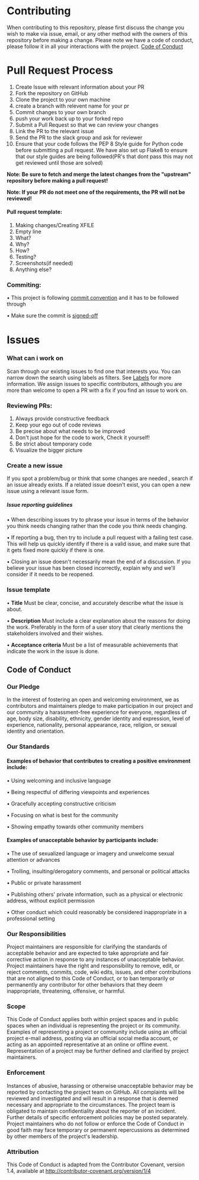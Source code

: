 # Contributing
When contributing to this repository, please first discuss the change you wish to make via issue, email, or any other method with the owners of this repository before making a change.
Please note we have a code of conduct, please follow it in all your interactions with the project.
[Code of Conduct](#code-of-conduct) 

# Pull Request Process
1. Create Issue with relevant information about your PR
2. Fork the repository on GitHub
3. Clone the project to your own machine
4. create a branch with relevent name for your pr
5. Commit changes to your own branch
6. push your work back up to your forked repo
7. Submit a Pull Request so that we can review your changes
8. Link the PR to the relevant issue
9. Send the PR to the slack group and ask for reviewer
10.  Ensure that your code follows the PEP 8 Style guide for Python code before submitting a pull request.
    We have also set up Flake8 to ensure that our style guides are being followed(PR's that dont pass this may not get reviewed until those are solved)

**Note: Be sure to fetch and merge the latest changes from the "upstream" repository before making a pull request!**

**Note: If your PR do not meet one of the requirements, the PR will not be reviewed!**

#### Pull request template:
1. Making changes/Creating XFILE
2. Empty line
3. What?
4. Why?
5. How?
6. Testing?
7. Screenshots(if needed)
8. Anything else?

### Commiting:
•   This project is following [commit convention](https://www.conventionalcommits.org/en/v1.0.0/) and it has to be followed through

•   Make sure the commit is [signed-off](https://docs.pi-hole.net/guides/github/how-to-signoff/)

# Issues
### What can i work on
Scan through our existing issues to find one that interests you. You can narrow down the search using labels as filters. See 
[Labels](https://docs.github.com/en/issues/using-labels-and-milestones-to-track-work/managing-labels) for more information. We assign issues to specific contributors, although you are more than welcome to open a PR with a fix if you find an issue to work on.

### Reviewing PRs:
1. Always provide constructive feedback
2. Keep your ego out of code reviews
3. Be precise about what needs to be improved
4. Don't just hope for the code to work, Check it yourself!
5. Be strict about temporary code
6. Visualize the bigger picture

### Create a new issue
If you spot a problem/bug or think that some changes are needed , search if an issue already exists. If a related issue doesn't exist, you can open a new issue using a relevant issue form.

##### Issue reporting guidelines
•	 When describing issues try to phrase your issue in terms of the behavior you think needs changing rather than the code you think needs changing.

•	If reporting a bug, then try to include a pull request with a failing test case. This will help us quickly identify if there is a valid issue, and make sure that it gets fixed more quickly if there is one.

•	Closing an issue doesn't necessarily mean the end of a discussion. If you believe your issue has been closed incorrectly, explain why and we'll consider if it needs to be reopened.

### Issue template
• **Title**
  Must be clear, concise, and accurately describe what the issue is about.

• **Description**
  Must include a clear explanation about the reasons for doing the work. Preferably in the form of a user story
  that clearly mentions the stakeholders involved and their wishes.

• **Acceptance criteria**
  Must be a list of measurable achievements that indicate the work in the issue is done.

## Code of Conduct
### Our Pledge
In the interest of fostering an open and welcoming environment, we as contributors and maintainers pledge to make participation in our project and our community a harassment-free experience for everyone, regardless of age, body size, disability, ethnicity, gender identity and expression, level of experience, nationality, personal appearance, race, religion, or sexual identity and orientation.
### Our Standards
#### Examples of behavior that contributes to creating a positive environment include:

•	Using welcoming and inclusive language

•	Being respectful of differing viewpoints and experiences

•	Gracefully accepting constructive criticism

•	Focusing on what is best for the community

•	Showing empathy towards other community members

#### Examples of unacceptable behavior by participants include:

•	The use of sexualized language or imagery and unwelcome sexual attention or advances

•	Trolling, insulting/derogatory comments, and personal or political attacks

•	Public or private harassment

•	Publishing others' private information, such as a physical or electronic address, without explicit permission

•	Other conduct which could reasonably be considered inappropriate in a professional setting

### Our Responsibilities
Project maintainers are responsible for clarifying the standards of acceptable behavior and are expected to take appropriate and fair corrective action in response to any instances of unacceptable behavior.
Project maintainers have the right and responsibility to remove, edit, or reject comments, commits, code, wiki edits, issues, and other contributions that are not aligned to this Code of Conduct, or to ban temporarily or permanently any contributor for other behaviors that they deem inappropriate, threatening, offensive, or harmful.

### Scope
This Code of Conduct applies both within project spaces and in public spaces when an individual is representing the project or its community. Examples of representing a project or community include using an official project e-mail address, posting via an official social media account, or acting as an appointed representative at an online or offline event. Representation of a project may be further defined and clarified by project maintainers.

### Enforcement
Instances of abusive, harassing or otherwise unacceptable behavior may be reported by contacting the project team on GitHub. All complaints will be reviewed and investigated and will result in a response that is deemed necessary and appropriate to the circumstances. The project team is obligated to maintain confidentiality about the reporter of an incident. Further details of specific enforcement policies may be posted separately.
Project maintainers who do not follow or enforce the Code of Conduct in good faith may face temporary or permanent repercussions as determined by other members of the project's leadership.


### Attribution
This Code of Conduct is adapted from the Contributor Covenant, version 1.4, available at http://contributor-covenant.org/version/1/4